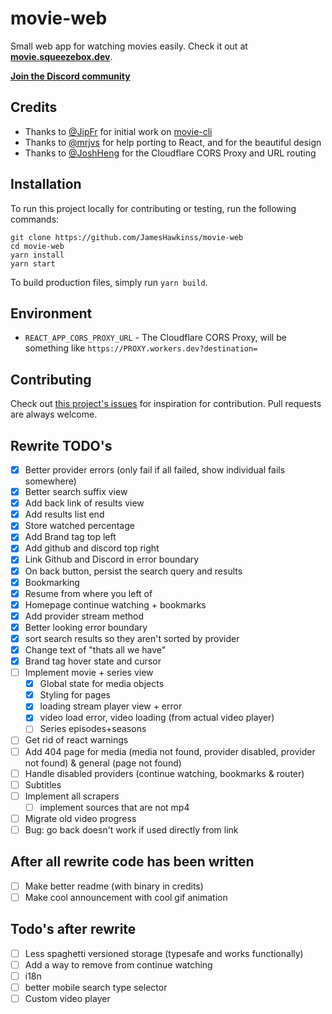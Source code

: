 # movie-web

Small web app for watching movies easily. Check it out at **[movie.squeezebox.dev](https://movie.squeezebox.dev)**.

**[Join the Discord community](https://discord.gg/vXsRvye8BS)**

## Credits

- Thanks to [@JipFr](https://github.com/JipFr) for initial work on [movie-cli](https://github.com/JipFr/movie-cli)
- Thanks to [@mrjvs](https://github.com/mrjvs) for help porting to React, and for the beautiful design
- Thanks to [@JoshHeng](https://github.com/JoshHeng/) for the Cloudflare CORS Proxy and URL routing

## Installation

To run this project locally for contributing or testing, run the following commands:

```
git clone https://github.com/JamesHawkinss/movie-web
cd movie-web
yarn install
yarn start
```

To build production files, simply run `yarn build`.

## Environment

- `REACT_APP_CORS_PROXY_URL` - The Cloudflare CORS Proxy, will be something like `https://PROXY.workers.dev?destination=`

## Contributing

Check out [this project's issues](https://github.com/JamesHawkinss/movie-web/issues) for inspiration for contribution. Pull requests are always welcome.

## Rewrite TODO's

- [x] Better provider errors (only fail if all failed, show individual fails somewhere)
- [x] Better search suffix view
- [x] Add back link of results view
- [x] Add results list end
- [x] Store watched percentage
- [x] Add Brand tag top left
- [x] Add github and discord top right
- [x] Link Github and Discord in error boundary
- [x] On back button, persist the search query and results
- [x] Bookmarking
- [x] Resume from where you left of
- [x] Homepage continue watching + bookmarks
- [x] Add provider stream method
- [x] Better looking error boundary
- [x] sort search results so they aren't sorted by provider
- [x] Change text of "thats all we have"
- [x] Brand tag hover state and cursor
- [ ] Implement movie + series view
  - [x] Global state for media objects
  - [x] Styling for pages
  - [x] loading stream player view + error
  - [x] video load error, video loading (from actual video player)
  - [ ] Series episodes+seasons
- [ ] Get rid of react warnings
- [ ] Add 404 page for media (media not found, provider disabled, provider not found) & general (page not found)
- [ ] Handle disabled providers (continue watching, bookmarks & router)
- [ ] Subtitles
- [ ] Implement all scrapers
  - [ ] implement sources that are not mp4
- [ ] Migrate old video progress
- [ ] Bug: go back doesn't work if used directly from link

## After all rewrite code has been written

- [ ] Make better readme (with binary in credits)
- [ ] Make cool announcement with cool gif animation

## Todo's after rewrite

- [ ] Less spaghetti versioned storage (typesafe and works functionally)
- [ ] Add a way to remove from continue watching
- [ ] i18n
- [ ] better mobile search type selector
- [ ] Custom video player
